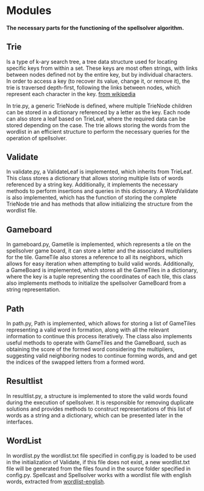 # Modules

#### The necessary parts for the functioning of the spellsolver algorithm.


## Trie
Is a type of k-ary search tree, a tree data structure used for locating specific keys from within a set. These keys are most often strings, with links between nodes defined not by the entire key, but by individual characters. In order to access a key (to recover its value, change it, or remove it), the trie is traversed depth-first, following the links between nodes, which represent each character in the key. [from wikipedia](https://en.wikipedia.org/wiki/Trie)

In trie.py, a generic TrieNode is defined, where multiple TrieNode children can be stored in a dictionary referenced by a letter as the key. Each node can also store a leaf based on TrieLeaf, where the required data can be stored depending on the case. The trie allows storing the words from the wordlist in an efficient structure to perform the necessary queries for the operation of spellsolver.

## Validate
In validate.py, a ValidateLeaf is implemented, which inherits from TrieLeaf. This class stores a dictionary that allows storing multiple lists of words referenced by a string key. Additionally, it implements the necessary methods to perform insertions and queries in this dictionary. A WordValidate is also implemented, which has the function of storing the complete TrieNode trie and has methods that allow initializing the structure from the wordlist file.

## Gameboard
In gameboard.py, Gametile is implemented, which represents a tile on the spellsolver game board, it can store a letter and the associated multipliers for the tile. GameTile also stores a reference to all its neighbors, which allows for easy iteration when attempting to build valid words. Additionally, a GameBoard is implemented, which stores all the GameTiles in a dictionary, where the key is a tuple representing the coordinates of each tile, this class also implements methods to initialize the spellsolver GameBoard from a string representation.

## Path
In path.py, Path is implemented, which allows for storing a list of GameTiles representing a valid word in formation, along with all the relevant information to continue this process iteratively. The class also implements useful methods to operate with GameTiles and the GameBoard, such as obtaining the score of the formed word considering the multipliers, suggesting valid neighboring nodes to continue forming words, and and get the indices of the swapped letters from a formed word.

## Resultlist
In resultlist.py, a structure is implemented to store the valid words found during the execution of spellsolver. It is responsible for removing duplicate solutions and provides methods to construct representations of this list of words as a string and a dictionary, which can be presented later in the interfaces.

## WordList
In wordlist.py the wordlist.txt file specified in config.py is loaded to be used in the initialization of Validate, if this file does not exist, a new wordlist.txt file will be generated from the files found in the source folder specified in config.py. Spellcast and Spellsolver works with a wordlist file with english words, extracted from [wordlist-english](https://github.com/jacksonrayhamilton/wordlist-english).
